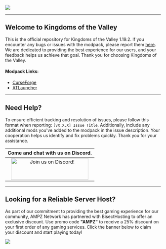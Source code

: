 ![](https://www.bisecthosting.com/images/CF/Kingdoms_of_the_Valley/MP_KingdomsOfTheValley_header.webp)

------

## Welcome to Kingdoms of the Valley

This is the official repository for Kingdoms of the Valley 1.19.2. If you encounter any bugs or issues with the modpack, please report them [here](https://github.com/AMPZNetwork/Kingdoms-of-the-Valley/issues/new?assignees=LabsZero&labels=Bug&projects=&template=bug_report.md&title=%5BBUG%5D). We are dedicated to providing the best experience for our users, and your feedback helps us achieve that goal. Thank you for choosing Kingdoms of the Valley.
    
#### Modpack Links: 
+ [CurseForge](https://www.curseforge.com/minecraft/modpacks/kingdoms-of-the-valley)
+ [ATLauncher](https://atlauncher.com/pack/KingdomsOfTheValley)
  
------

## Need Help?

To ensure efficient tracking and resolution of issues, please follow this format when reporting: `[vX.X.X] Issue Title`. Additionally, include any additional mods you've added to the modpack in the issue description. Your cooperation helps us identify and fix problems quickly. Thank you for your assistance.
 
|Come and chat with us on Discord.|
|:------------:|
|<a href="https://discord.ampznetwork.com"><img src="https://discord.com/assets/ff41b628a47ef3141164bfedb04fb220.png" alt="Join us on Discord!"  width="250" height="70"></a>

------

## Looking for a Reliable Server Host?
As part of our commitment to providing the best gaming experience for our community, AMPZ Network has partnered with BisectHosting to offer an exclusive discount. Use promo code **"AMPZ"** to receive a 25% discount on your first order of any gaming services. Click the banner below to claim your discount and start playing today!

[![](https://www.bisecthosting.com/images/CF/Kingdoms_of_the_Valley/MP_KingdomsOfTheValley_affiliate.webp)](https://bisecthosting.com/AMPZ?r=githubkotv)
